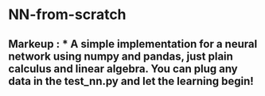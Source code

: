 # NN-from-scratch
## Markeup : * A simple implementation for a neural network using numpy and pandas, just plain calculus and linear algebra. You can plug any data in the test_nn.py and let the learning begin!
